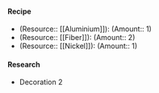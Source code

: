 #### Recipe
- (Resource:: [[Aluminium]]): (Amount:: 1)
- (Resource:: [[Fiber]]): (Amount:: 2)
- (Resource:: [[Nickel]]): (Amount:: 1)

#### Research
- Decoration 2
